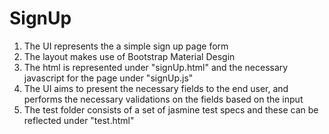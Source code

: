 # SignUp
1. The UI represents the a simple sign up page form 
2. The layout makes use of Bootstrap Material Desgin 
3. The html is represented under "signUp.html" and the necessary javascript for the page under "signUp.js"
4. The UI aims to present the necessary fields to the end user, and performs the necessary validations on the fields based on the input
5. The test folder consists of a set of jasmine test specs and these can be reflected under "test.html"